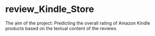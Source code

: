 # review_Kindle_Store
The aim of the project: Predicting the overall rating of Amazon Kindle products based on the textual content of the reviews.
